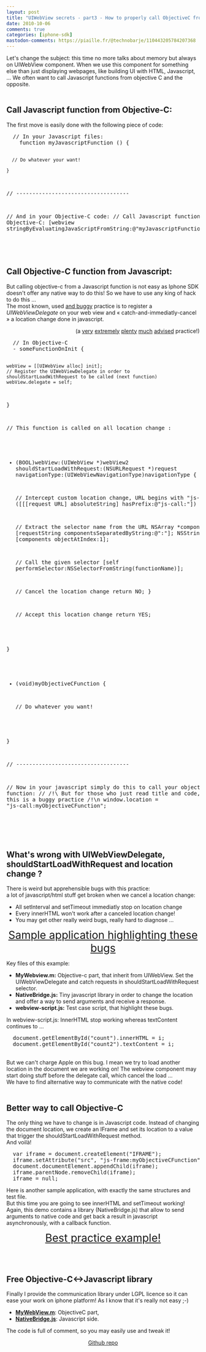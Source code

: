 ```yaml
---
layout: post
title: "UIWebView secrets - part3 - How to properly call ObjectiveC from Javascript"
date: 2010-10-06
comments: true
categories: [iphone-sdk]
mastodon-comments: https://piaille.fr/@technobarje/110443205784207368
---
```

Let's change the subject: this time no more talks about memory but always on
UIWebView component. When we use this component for something else than just
displaying webpages, like building UI with HTML, Javascript, ... We often want
to call Javascript functions from objective C and the opposite.<br />
<br />
<h2>Call Javascript function from Objective-C:</h2>
The first move is easily done with the following piece of code:
<pre>
  // In your Javascript files:
    function myJavascriptFunction () {
    
      // Do whatever your want!
    
    }
  
  // -----------------------------------
  
  // And in your Objective-C code:
  // Call Javascript function from Objective-C:
    [webview stringByEvaluatingJavaScriptFromString:@&quot;myJavascriptFunction()&quot;];
</pre>
<br />
<br />
<h2>Call Objective-C function from Javascript:</h2>
But calling objective-c from a Javascript function is not easy as Iphone SDK
doesn't offer any native way to do this! So we have to use any king of hack to
do this ...<br />
The most known, used <ins>and buggy</ins>&#160;practice is to register a
<em>UIWebViewDelegate</em> on your web view and &#171; catch-and-immediatly-cancel &#187;
a location change done in javascript.
<p style="text-align:right">(a <a href="http://stackoverflow.com/questions/3275093/call-objective-c-method-from-javascript-with-parameter">
very</a> <a href="http://stackoverflow.com/questions/243459/uiwebview-expose-objective-c-to-javascript">
extremely</a> <a href="http://stackoverflow.com/questions/2767902/what-are-some-methods-to-debug-javascript-inside-of-a-uiwebview">
plenty</a> <a href="http://tetontech.wordpress.com/2008/08/14/calling-objective-c-from-javascript-in-an-iphone-uiwebview/">
much</a> <a href="http://www.iphonedevsdk.com/forum/iphone-sdk-development/14501-javascript-interaction-uiwebview-app.html">
advised</a> practice!)</p>
<pre>
  // In Objective-C
  - someFunctionOnInit {
    
    webView = [[UIWebView alloc] init];
    // Register the UIWebViewDelegate in order to shouldStartLoadWithRequest to be called (next function)
    webView.delegate = self;  
    
  }
  
  // This function is called on all location change :
  - (BOOL)webView:(UIWebView *)webView2 
          shouldStartLoadWithRequest:(NSURLRequest *)request 
          navigationType:(UIWebViewNavigationType)navigationType {
    
    // Intercept custom location change, URL begins with &quot;js-call:&quot;
    if ([[[request URL] absoluteString] hasPrefix:@&quot;js-call:&quot;]) {
      
      // Extract the selector name from the URL
      NSArray *components = [requestString componentsSeparatedByString:@&quot;:&quot;];
      NSString *function = [components objectAtIndex:1];
      
      // Call the given selector
      [self performSelector:NSSelectorFromString(functionName)];
      
      // Cancel the location change
      return NO;
    }
    
    // Accept this location change
    return YES;
    
  }
  
  - (void)myObjectiveCFunction {
    
    // Do whatever you want!
   
  }

  // -----------------------------------
  
  // Now in your javascript simply do this to call your objective-c function:
  // /!\ But for those who just read title and code, take care, this is a buggy practice /!\\n  window.location = &quot;js-call:myObjectiveCFunction&quot;;

</pre>
<br />
<br />
<h2>What's wrong with UIWebViewDelegate, shouldStartLoadWithRequest and
location change ?</h2>
There is weird but apprehensible bugs with this practice:<br />
a lot of javascript/html stuff get broken when we cancel a location change:
<ul>
<li>All setInterval and setTimeout immediatly stop on location change</li>
<li>Every innerHTML won't work after a canceled location change!</li>
<li>You may get other really weird bugs, really hard to diagnose ...</li>
</ul>
<p style="text-align: center"><a href="/public/iphone-sdk/NativeBridge/NativeBridge-bug.zip" style="font-size:2em">Sample application highlighting these bugs</a></p>
Key files of this example:
<ul>
<li><strong>MyWebview.m:</strong> Objective-c part, that inherit from
UIWebView. Set the UIWebViewDelegate and catch requests in
shouldStartLoadWithRequest selector.</li>
<li><strong>NativeBridge.js:</strong> Tiny javascript library in order to
change the location and offer a way to send arguments and receive a
response.</li>
<li><strong>webview-script.js:</strong> Test case script, that highlight these
bugs.</li>
</ul>
In webview-script.js: InnerHTML stop working whereas textContent continues to
...
<pre>
  document.getElementById(&quot;count&quot;).innerHTML = i;
  document.getElementById(&quot;count2&quot;).textContent = i;
</pre>
<br />
But we can't charge Apple on this bug. I mean we try to load another location
in the document we are working on! The webview component may start doing stuff
before the delegate call, which cancel the load ...<br />
We have to find alternative way to communicate with the native code!<br />
<br />
<h2>Better way to call Objective-C</h2>
The only thing we have to change is in Javascript code. Instead of changing the
document location, we create an IFrame and set its location to a value that
trigger the shouldStartLoadWithRequest method.<br />
And voil&#224;!
<pre>
  var iframe = document.createElement(&quot;IFRAME&quot;);
  iframe.setAttribute(&quot;src&quot;, &quot;js-frame:myObjectiveCFunction&quot;;
  document.documentElement.appendChild(iframe);
  iframe.parentNode.removeChild(iframe);
  iframe = null;
</pre>
Here is another sample application, with exactly the same structures and test
file.<br />
But this time you are going to see innerHTML and setTimeout working! Again,
this demo contains a library (NativeBridge.js) that allow to send arguments to
native code and get back a result in javascript asynchronously, with a callback
function.
<p style="text-align: center"><a href="/public/iphone-sdk/NativeBridge/NativeBridge-non-buggy.zip" style="font-size:2em;">Best practice example!</a></p>
<br />
<br />
<h2>Free Objective-C&lt;-&gt;Javascript library</h2>
Finally I provide the communication library under LGPL licence so it can ease
your work on iphone platform! As I know that it's really not easy ;-)<br />
<ul>
<li><a href="http://github.com/ochameau/NativeBridge/blob/master/MyWebView.m" style="font-weight:bold;">MyWebView.m</a>: ObjectiveC part,</li>
<li><a href="http://github.com/ochameau/NativeBridge/blob/master/NativeBridge.js" style="font-weight:bold;">NativeBridge.js</a>: Javascript side.</li>
</ul>
The code is full of comment, so you may easily use and tweak it!
<p style="text-align: center"><a href="http://github.com/ochameau/NativeBridge">Github repo</a></p>
